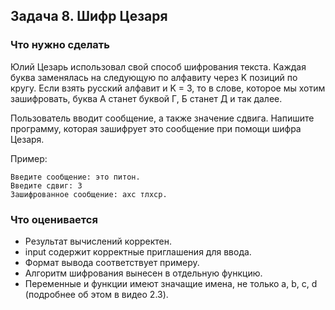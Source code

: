 ## Задача 8. Шифр Цезаря
### Что нужно сделать
Юлий Цезарь использовал свой способ шифрования текста. Каждая буква заменялась на следующую по алфавиту через K позиций по кругу. Если взять русский алфавит и K = 3, то в слове, которое мы хотим зашифровать, буква А станет буквой Г, Б станет Д и так далее.

Пользователь вводит сообщение, а также значение сдвига. Напишите программу, которая зашифрует это сообщение при помощи шифра Цезаря.

Пример:

```
Введите сообщение: это питон.
Введите сдвиг: 3
Зашифрованное сообщение: ахс тлхср.
```
### Что оценивается
- Результат вычислений корректен.
- input содержит корректные приглашения для ввода. 
- Формат вывода соответствует примеру.
- Алгоритм шифрования вынесен в отдельную функцию.
- Переменные и функции имеют значащие имена, не только a, b, c, d (подробнее об этом в видео 2.3).
